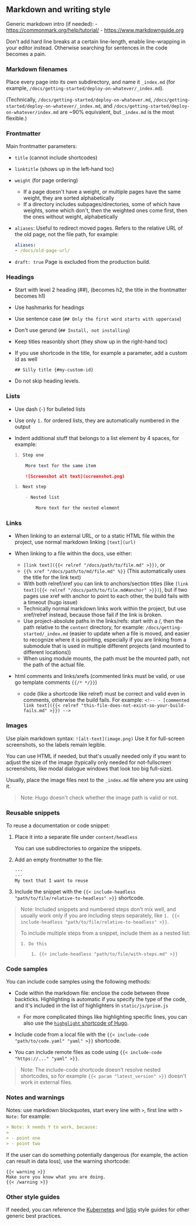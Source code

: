 ## Markdown and writing style

Generic markdown intro (if needed):
    - https://commonmark.org/help/tutorial/
    - https://www.markdownguide.org

Don't add hard line breaks at a certain line-length, enable line-wrapping in your editor instead. Otherwise searching for sentences in the code becomes a pain.

### Markdown filenames

Place every page into its own subdirectory, and name it `_index.md` (for example, `/docs/getting-started/deploy-on-whatever/_index.md`).

(Technically, `/docs/getting-started/deploy-on-whatever.md`, `/docs/getting-started/deploy-on-whatever/_index.md`, and `/docs/getting-started/deploy-on-whatever/index.md` are ~90% equivalent, but `_index.md` is the most flexible.)

### Frontmatter

Main frontmatter parameters:

- `title` (cannot include shortcodes)
- `linktitle` (shows up in the left-hand toc)
- `weight` (for page ordering)
    - If a page doesn't have a weight, or multiple pages have the same weight, they are sorted alphabetically
    - If a directory includes subpages/directories, some of which have weights, some which don't, then the weighted ones come first, then the ones without weight, alphabetically
- `aliases`: Useful to redirect moved pages. Refers to the relative URL of the old page, not the file path, for example:

    ```yaml
    aliases:
    - /docs/old-page-url/
    ```

- `draft: true` Page is excluded from the production build.

### Headings

- Start with level 2 heading (##), (becomes h2, the title in the frontmatter becomes h1)
- Use hashmarks for headings
- Use sentence case (`## Only the first word starts with uppercase`)
- Don't use gerund (`## Install, not installing`)
- Keep titles reasonbly short (they show up in the right-hand toc)
- If you use shortcode in the title, for example a parameter, add a custom id as well

    `## Silly title {#my-custom-id}`

- Do not skip heading levels.

### Lists

- Use dash (`-`) for bulleted lists
- Use only `1.` for ordered lists, they are automatically numbered in the output
- Indent additional stuff that belongs to a list element by 4 spaces, for example:

    ```md
    1. Step one

        More text for the same item

        ![Screenshot alt text](screenshot.png)

    1. Next step

        - Nested list

            More text for the nested element
    ```

### Links

- When linking to an external URL, or to a static HTML file within the project, use normal markdown linking `[text](url)`
- When linking to a file within the docs, use either:
    - `[link text]({{< relref "/docs/path/to/file.md" >}})`, or
    - `{{% xref "/docs/path/to/md/file.md" %}}` (This automatically uses the title for the link text)
    - With both relref/xref you can link to anchors/section titles (like `[link text]({{< relref "/docs/path/to/file.md#anchor" >}})`), but if two pages use xref with anchor to point to each other, the build fails with a timeout (hugo issue)
    - Technically normal markdown links work within the project, but use xref/relref instead, because those fail if the link is broken.
    - Use project-absolute paths in the links/refs: start with a /, then the path relative to the `content` directory, for example: `/docs/getting-started/_index.md` (easier to update when a file is moved, and easier to recognize where it is pointing, especially if you are linking from a submodule that is used in multiple different projects (and mounted to different locations))
    - When using module mounts, the path must be the mounted path, not the path of the actual file.

- html comments and links/xrefs (commented links must be valid, or use go template comments `{{/* */}}`)
    - code (like a shortcode like relref) must be correct and valid even in comments, otherwise the build fails. For example:
    ```<!-- - [commented link text]({{< relref "this-file-does-not-exist-so-your-build-fails.md" >}}) -->```

### Images

Use plain markdown syntax: `![alt-text](image.png)` 
Use it for full-screen screenshots, so the labels remain legible.

You can use HTML if needed, but that's usually needed only if you want to adjust the size of the image (typically only needed for not-fullscreen screenshots, like modal dialogue windows that look too big full-size).

Usually, place the image files next to the `_index.md` file where you are using it.

> Note: Hugo doesn't check whether the image path is valid or not.

### Reusable snippets

To reuse a documentation or code snippet:

1. Place it into a separate file under `content/headless`

    You can use subdirectories to organize the snippets.

1. Add an empty frontmatter to the file:

    ```
    ---
    ---
    My text that I want to reuse
    ```

1. Include the snippet with the `{{< include-headless "path/to/file/relative-to-headless" >}}` shortcode.

> Note: Included snippets and numbered steps don't mix well, and usually work only if you are including steps separately, like `1. {{< include-headless "path/to/file/relative-to-headless" >}}`.
> 
> To include multiple steps from a snippet, include them as a nested list:
> 
> ```
> 1. Do this
> 
>     1. {{< include-headless "path/to/file/with-steps.md" >}}
> ```

### Code samples

You can include code samples using the following methods:

- Code within the markdown file: enclose the code between three backticks. Highlighting is automatic if you specify the type of the code, and it's included in the list of highlighters in `static/js/prism.js`
    - For more complicated things like highlighting specific lines, you can also use the [`highglight` shortcode of Hugo](https://gohugo.io/content-management/shortcodes/#highlight).

- Include code from a local file with the `{{< include-code "path/to/code.yaml" "yaml" >}}` shortcode.
- You can include remote files as code using `{{< include-code "https://..." "yaml" >}}`.

> Note: The include-code shortcode doesn't resolve nested shortcodes, so for example `{{< param "latest_version" >}}` doesn't work in external files.

### Notes and warnings

Notes: use markdown blockquotes, start every line with `>`, first line with `> Note:` for example:

```md
> Note: X needs Y to work, because:
>
> - point one
> - point two
```

If the user can do something potentially dangerous (for example, the action can result in data loss), use the warning shortcode:

```go-html-template
{{< warning >}}
Make sure you know what you are doing.
{{< /warning >}}
```

### Other style guides

If needed, you can reference the [Kubernetes](https://kubernetes.io/docs/contribute/style/style-guide/) and [Istio](https://istio.io/latest/docs/releases/contribute/style-guide/) style guides for other generic best practices.
